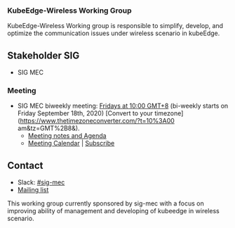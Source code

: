 ### KubeEdge-Wireless Working Group 

KubeEdge-Wireless Working group is responsible to simplify, develop, and optimize the communication issues under wireless scenario in kubeEdge.

## Stakeholder SIG

- SIG MEC

### Meeting

- SIG MEC biweekly meeting: [Fridays at 10:00 GMT+8](https://zoom.us/my/kubeedge) (bi-weekly starts on Friday September 18th, 2020) [Convert to your timezone](https://www.thetimezoneconverter.com/?t=10%3A00 am&tz=GMT%2B8&).
  - [Meeting notes and Agenda](https://docs.google.com/document/d/1Bg6vnT2anDd8lxX4s05m6--NFzFlQIkpETAljas7MJI/edit#)
  - [Meeting Calendar](https://calendar.google.com/calendar/u/0?cid=Y19nODluOXAwOG05MzFiYWM3NmZsajgwZzEwOEBncm91cC5jYWxlbmRhci5nb29nbGUuY29t) | [Subscribe](https://calendar.google.com/calendar?cid=OHJqazhvNTE2dmZ0ZTIxcWlidmxhZTNsajRAZ3JvdXAuY2FsZW5kYXIuZ29vZ2xlLmNvbQ)

## Contact

- Slack: [#sig-mec](https://kubeedge.slack.com/archives/C0120QT37PD)
- [Mailing list](https://groups.google.com/forum/#!forum/kubeedge)

This working group currently sponsored by sig-mec with a focus on improving ability of management and developing of kubeedge in wireless scenario.
